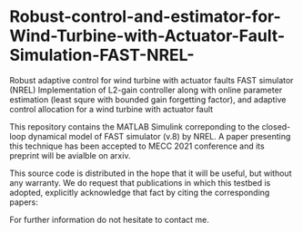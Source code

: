 # Robust-control-and-estimator-for-Wind-Turbine-with-Actuator-Fault-Simulation-FAST-NREL-
Robust adaptive control for wind turbine with actuator faults FAST simulator (NREL)
Implementation of L2-gain controller along with online parameter estimation (least squre with bounded gain forgetting factor), and adaptive control allocation for a wind turbine with actuator fault

This repository contains the MATLAB Simulink correponding to the closed-loop dynamical model of FAST simulator (v.8) by NREL. A paper presenting this technique has been accepted to MECC 2021 conference and its preprint will be avialble on arxiv.

This source code is distributed in the hope that it will be useful, but without any warranty. We do request that publications in which this testbed is adopted, explicitly acknowledge that fact by citing the corresponding papers:

For further information do not hesitate to contact me.
